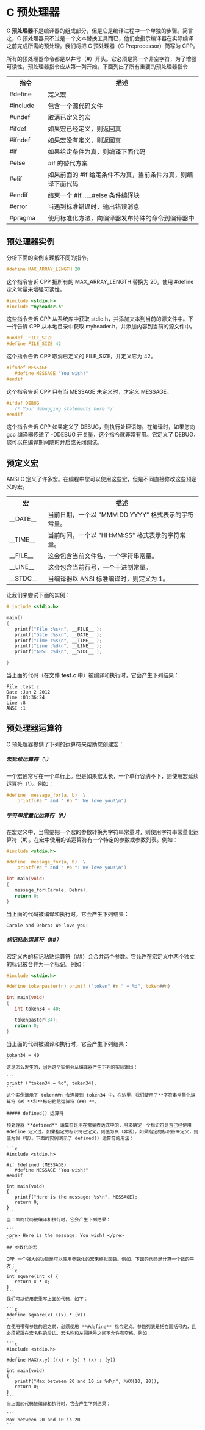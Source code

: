 # C 预处理器


**C 预处理器**不是编译器的组成部分，但是它是编译过程中一个单独的步骤。简言之，C 预处理器只不过是一个文本替换工具而已，他们会指示编译器在实际编译之前完成所需的预处理。我们将把 C 预处理器（C Preprocessor）简写为 CPP。

所有的预处理器命令都是以井号（#）开头。它必须是第一个非空字符，为了增强可读性，预处理器指令应从第一列开始。下面列出了所有重要的预处理器指令
</p> <table > <tr><th style="width:20%">指令</th><th>描述</th></tr> <tr><td>#define</td><td>定义宏</td></tr> <tr><td>#include</td><td>包含一个源代码文件</td></tr> <tr><td>#undef</td><td>取消已定义的宏</td></tr> <tr><td>#ifdef</td><td>如果宏已经定义，则返回真</td></tr> <tr><td>#ifndef</td><td>如果宏没有定义，则返回真</td></tr> <tr><td>#if</td><td>如果给定条件为真，则编译下面代码</td></tr> <tr><td>#else</td><td>#if 的替代方案</td></tr> <tr><td>#elif</td><td>如果前面的 #if 给定条件不为真，当前条件为真，则编译下面代码</td></tr> <tr><td>#endif</td><td>结束一个 #if……#else 条件编译块</td></tr> <tr><td>#error</td><td>当遇到标准错误时，输出错误消息</td></tr> <tr><td>#pragma</td><td>使用标准化方法，向编译器发布特殊的命令到编译器中</td></tr> </table> </div>

## 预处理器实例

分析下面的实例来理解不同的指令。

```c
#define MAX_ARRAY_LENGTH 20
```
这个指令告诉 CPP 把所有的 MAX_ARRAY_LENGTH 替换为 20。使用 #define 定义常量来增强可读性。

```c
#include <stdio.h>
#include "myheader.h"
```
这些指令告诉 CPP 从系统库中获取 stdio.h，并添加文本到当前的源文件中。下一行告诉 CPP 从本地目录中获取 myheader.h，并添加内容到当前的源文件中。

```c
#undef  FILE_SIZE
#define FILE_SIZE 42
```

这个指令告诉 CPP 取消已定义的 FILE_SIZE，并定义它为 42。

```c
#ifndef MESSAGE
   #define MESSAGE "You wish!"
#endif
```
这个指令告诉 CPP 只有当 MESSAGE 未定义时，才定义 MESSAGE。

```c
#ifdef DEBUG
   /* Your debugging statements here */
#endif
```

这个指令告诉 CPP 如果定义了 DEBUG，则执行处理语句。在编译时，如果您向 gcc 编译器传递了 -DDEBUG 开关量，这个指令就非常有用。它定义了 DEBUG，您可以在编译期间随时开启或关闭调试。

## 预定义宏
ANSI C 定义了许多宏。在编程中您可以使用这些宏，但是不同直接修改这些预定义的宏。

</p> <table > <tr><th style="width:20%">宏</th><th>描述</th></tr> <tr><td>__DATE__</td><td>当前日期，一个以 "MMM DD YYYY" 格式表示的字符常量。</td></tr> <tr><td>__TIME__</td><td>当前时间，一个以 "HH:MM:SS" 格式表示的字符常量。</td></tr> <tr><td>__FILE__</td><td>这会包含当前文件名，一个字符串常量。</td></tr> <tr><td>__LINE__</td><td>这会包含当前行号，一个十进制常量。</td></tr> <tr><td>__STDC__</td><td>当编译器以 ANSI 标准编译时，则定义为 1。</td></tr> </table> <p>
让我们来尝试下面的实例：

```c
# include <stdio.h>

main()
{
   printf("File :%s\n", __FILE__ );
   printf("Date :%s\n", __DATE__ );
   printf("Time :%s\n", __TIME__ );
   printf("Line :%d\n", __LINE__ );
   printf("ANSI :%d\n", __STDC__ );

}
```

当上面的代码（在文件 <b>test.c</b> 中）被编译和执行时，它会产生下列结果：

```
File :test.c
Date :Jun 2 2012
Time :03:36:24
Line :8
ANSI :1
```

## 预处理器运算符

C 预处理器提供了下列的运算符来帮助您创建宏：

##### 宏延续运算符（\）

一个宏通常写在一个单行上。但是如果宏太长，一个单行容纳不下，则使用宏延续运算符（\）。例如：

```c
#define  message_for(a, b)  \
    printf(#a " and " #b ": We love you!\n")
```

##### 字符串常量化运算符（#）

在宏定义中，当需要把一个宏的参数转换为字符串常量时，则使用字符串常量化运算符（#）。在宏中使用的该运算符有一个特定的参数或参数列表。例如：

```c
#include <stdio.h>

#define  message_for(a, b)  \
    printf(#a " and " #b ": We love you!\n")

int main(void)
{
   message_for(Carole, Debra);
   return 0;
}
```

当上面的代码被编译和执行时，它会产生下列结果：

```
Carole and Debra: We love you!
```
##### 标记粘贴运算符（##）

宏定义内的标记粘贴运算符（##）会合并两个参数。它允许在宏定义中两个独立的标记被合并为一个标记。例如：

```c
#include <stdio.h>

#define tokenpaster(n) printf ("token" #n " = %d", token##n)

int main(void)
{
   int token34 = 40;

   tokenpaster(34);
   return 0;
}
```
当上面的代码被编译和执行时，它会产生下列结果：

````
token34 = 40
```
这是怎么发生的，因为这个实例会从编译器产生下列的实际输出：

```
printf ("token34 = %d", token34);
```
这个实例演示了 token##n 会连接到 token34 中，在这里，我们使用了**字符串常量化运算符（#）**和**标记粘贴运算符（##）**。

##### defined() 运算符

预处理器 **defined** 运算符是用在常量表达式中的，用来确定一个标识符是否已经使用 #define 定义过。如果指定的标识符已定义，则值为真（非零）。如果指定的标识符未定义，则值为假（零）。下面的实例演示了 defined() 运算符的用法：

```c
#include <stdio.h>

#if !defined (MESSAGE)
   #define MESSAGE "You wish!"
#endif

int main(void)
{
   printf("Here is the message: %s\n", MESSAGE);  
   return 0;
}
```
当上面的代码被编译和执行时，它会产生下列结果：

```
<pre> Here is the message: You wish! </pre>
```
## 参数化的宏

CPP 一个强大的功能是可以使用参数化的宏来模拟函数。例如，下面的代码是计算一个数的平方：
```c
int square(int x) {
   return x * x;
}
```
我们可以使用宏重写上面的代码，如下：

```c
#define square(x) ((x) * (x))
```
在使用带有参数的宏之前，必须使用 **#define** 指令定义。参数列表是括在圆括号内，且必须紧跟在宏名称的后边。宏名称和左圆括号之间不允许有空格。例如：

```c
#include <stdio.h>

#define MAX(x,y) ((x) > (y) ? (x) : (y))

int main(void)
{
   printf("Max between 20 and 10 is %d\n", MAX(10, 20));  
   return 0;
}
```
当上面的代码被编译和执行时，它会产生下列结果：

```
Max between 20 and 10 is 20
```
